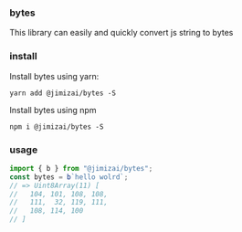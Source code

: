### bytes

This library can easily and quickly convert js string to bytes

### install

Install bytes using yarn:

```shell
yarn add @jimizai/bytes -S
```

Install bytes using npm

```shell
npm i @jimizai/bytes -S
```

### usage

```js
import { b } from "@jimizai/bytes";
const bytes = b`hello wolrd`;
// => Uint8Array(11) [
//   104, 101, 108, 108,
//   111,  32, 119, 111,
//   108, 114, 100
// ]
```
